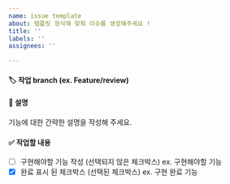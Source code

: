 ```yaml
---
name: issue template
about: 템플릿 형식에 맞춰 이슈를 생성해주세요 !
title: ''
labels: ''
assignees: ''

---
```


#### 🏷️ 작업 branch (ex. Feature/review)
#### 📄 설명
기능에 대한 간략한 설명을 작성해 주세요.
#### ✅ 작업할 내용
- [ ] 구현해야할 기능 작성 (선택되지 않은 체크박스) ex. 구현해야할 기능
- [x] 완료 표시 된 체크박스 (선택된 체크박스) ex. 구현 완료 기능

